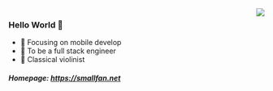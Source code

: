 <img align="right" src="https://github-readme-stats.vercel.app/api/top-langs/?username=Smallfan&layout=compact&theme=tokyonight" />

### Hello World 👋

- :orange_book: Focusing on mobile develop
- :hammer: To be a full stack engineer
- :musical_note: Classical violinist

##### Homepage: https://smallfan.net
